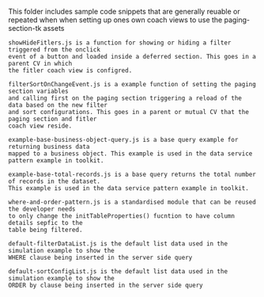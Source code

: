 This folder includes sample code snippets that are generally reuable or repeated when when setting up ones own coach 
views to use the paging-section-tk assets

    showHideFitlers.js is a function for showing or hiding a filter triggered from the onclick 
    event of a button and loaded inside a deferred section. This goes in a parent CV in which 
    the fitler coach view is configred.

    filterSortOnChangeEvent.js is a example function of setting the paging section variables 
    and calling first on the paging section triggering a reload of the data based on the new filter 
    and sort configurations. This goes in a parent or mutual CV that the paging section and fitler 
    coach view reside.
    
    example-base-business-object-query.js is a base query example for returning business data 
    mapped to a business object. This example is used in the data service pattern example in toolkit. 
    
    example-base-total-records.js is a base query returns the total number of records in the dataset. 
    This example is used in the data service pattern example in toolkit. 
    
    where-and-order-pattern.js is a standardised module that can be reused the developer needs 
    to only change the initTableProperties() fucntion to have column details sepfic to the 
    table being filtered.
    
    default-filterDataList.js is the default list data used in the simulation example to show the 
    WHERE clause being inserted in the server side query
    
    default-sortConfigList.js is the default list data used in the simulation example to show the 
    ORDER by clause being inserted in the server side query
